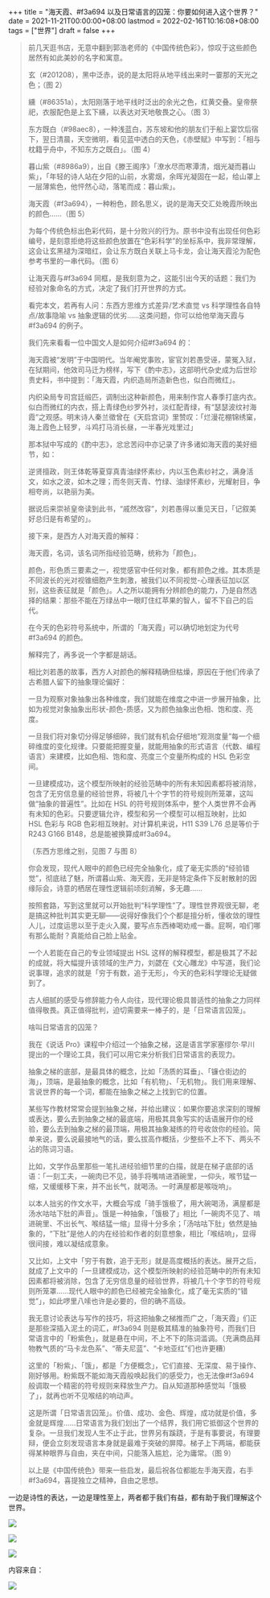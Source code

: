 +++
title = "海天霞、#f3a694 以及日常语言的囚笼：你要如何进入这个世界？"
date = 2021-11-21T00:00:00+08:00
lastmod = 2022-02-16T10:16:08+08:00
tags = ["世界"]
draft = false
+++

> 前几天逛书店，无意中翻到郭浩老师的《中国传统色彩》，惊叹于这些颜色居然有如此美妙的名字和寓意。
>
> 玄（#201208），黑中泛赤，说的是太阳将从地平线出来时一霎那的天光之色；（图 2）
>
> 纁（#86351a），太阳刚落于地平线时泛出的余光之色，红黄交叠。皇帝祭祀，衣服配色是上玄下纁，以表达对天地敬畏之心。（图 3）
>
> 东方既白（#98aec8），一种浅蓝白，苏东坡和他的朋友们于船上宴饮后宿下，翌日清晨，天空微明，看见蓝中透白的天色，《赤壁赋》中写到：「相与枕籍乎舟中，不知东方之既白」。（图 4）
>
> 暮山紫（#8986a9），出自《滕王阁序》「潦水尽而寒潭清，烟光凝而暮山紫」，「年轻的诗人站在夕阳的山前，水雾烟，余晖光凝固在一起，给山罩上一层薄紫色，他怦然心动，落笔而成：暮山紫」。
>
> 海天霞（#f3a694），一种粉色，顾名思义，说的是海天交汇处晚霞所映出的颜色……（图 5）
>
> 为每个传统色标出色彩代码，是十分败兴的行为。原书中没有出现任何色彩编号，是刻意拒绝将这些颜色放置在“色彩科学”的坐标系中，我非常理解，这会让玄黑褪为深暗红，会让东方既白关联上马卡龙，会让海天霞沦为配色参考书里的一串代码。（图 6）
>
> 让海天霞与#f3a694 同框，是我刻意为之，这能引出今天的话题：我们为经验对象命名的方式，决定了我们打开世界的方式。
>
> 看完本文，若再有人问：东西方思维方式差异/艺术直觉 vs 科学理性各自特点/故事隐喻 vs 抽象逻辑的优劣……这类问题，你可以给他举海天霞与#f3a694 的例子。
>
> 我们先来看看一位中国文人是如何介绍#f3a694 的：
>
> 海天霞被“发明”于中国明代。当年阉党事败，宦官刘若愚受诬，蒙冤入狱，在狱期间，他效司马迁为榜样，写下《酌中志》，这部明代杂史成为后世珍贵史料，书中提到：「海天霞，内织造局所造新色也，似白而微红」。
>
> 内织染局专司宫廷缎匹，调制出这种新颜色，用来制作宫人春季打底内衣。似白而微红的内衣，搭上青绿色纱罗外衬，淡红配青绿，有“瑟瑟波纹衬海霞”之观感。明末诗人秦兰徵曾在《天启宫词》里赞叹：「烂漫花棚锦绣窠，海上霞色上轻罗，斗鸡打马消长昼，一半春光戏里过」
>
> 那本狱中写成的《酌中志》，忿忿苦闷中亦记录了许多诸如海天霞的美好细节，如：
>
> 逆贤擅政，则王体乾等夏穿真青油绿怀素纱，内以玉色素纱衬之，满身活文，如水之波，如木之理；而冬则天青、竹绿、油绿怀素纱，光耀射目，争相夸尚，以艳丽为美。
>
> 据说后来崇祯皇帝读到此书，“戚然改容”，刘若愚得以重见天日，「记叙美好总归是有希望的」。
>
> 接下来，是西方人对海天霞的解释：
>
> 海天霞，名词，该名词所指经验范畴，统称为「颜色」。
>
> 颜色，形色质三要素之一，视觉感官中任何对象，都有颜色之维。其本质是不同波长的光对视锥细胞产生刺激，被我们以不同视觉-心理表征加以区别，这些表征就是「颜色」。人之所以能拥有分辨颜色的能力，乃是自然选择的结果：那些不能在万绿丛中一眼盯住红苹果的智人，留不下自己的后代。
>
> 在今天的色彩符号系统中，所谓的「海天霞」可以确切地划定为代号#f3a694 的颜色。
>
> 解释完了，再多说一个字都是胡话。
>
> 相比刘若愚的故事，西方人对颜色的解释精确但枯燥，原因在于他们传承了古希腊人留下的抽象理论偏好：
>
> 一旦为观察对象抽象出各种维度，我们就能在维度之中进一步展开抽象，比如为视觉对象抽象出形状-颜色-质感，又为颜色抽象出色相、饱和度、亮度。
>
> 一旦我们将对象切分得足够细碎，我们就有机会仔细地“观测度量”每一个细碎维度的变化规律。只要能把握变量，就能用抽象的形式语言（代数、编程语言）来建模，比如色相、饱和度、亮度三个变量所构成的 HSL 色彩空间。
>
> 一旦建模成功，这个模型所映射的经验范畴中的所有未知因素都将被消除，包含了无穷信息量的经验世界，将被几十个字节的符号规则所笼罩，这叫做“抽象的普遍性”。比如在 HSL 的符号规则体系中，整个人类世界不会再有未知的色彩。只要逻辑允许，模型和另一个模型可以相互映射，比如 HSL 色彩与 RGB 色彩相互映射。对计算机来说，H11 S39 L76 总是等价于 R243 G166 B148，总是能被换算成#f3a694。
>
> （东西方思维之别，见图 7 与图 8）
>
> 你会发现，现代人眼中的颜色已经完全抽象化，成了毫无实质的“经验错觉”，彻底祛了魅，所谓暮山紫、海天霞，无非是特定条件下反射散射的因缘际会，诗意的栖居在理性逻辑前顷刻消解，多无趣……
>
> 按照套路，写到这里就可以开始批判“科学理性”了。理性世界观很无聊，老是搞这种批判其实更无聊——说得好像我们个个都是擅分析，懂收敛的理性人儿，过度运思以至于走火入魔，要写点东西棒喝劝戒一番。屁啊，咱们哪有那么能耐？真能给自己脸上贴金。
>
> 一个人若能在自己的专业领域提出 HSL 这样的解释模型，都是极其了不起的成就，将大幅提升该领域的生产力，刘勰在《文心雕龙》中写道，我们论说事理，追求的就是「穷于有数，追于无形」，今天的色彩科学理论无疑做到了。
>
> 古人细腻的感受与修辞能力令人向往，现代理论极具普适性的抽象之力同样值得敬畏。真正值得批判，迫切需要来一棒子的，是「日常语言囚笼」。
>
> 啥叫日常语言的囚笼？
>
> 我在《说话 Pro》课程中介绍过一个抽象之梯，这是语言学家塞缪尔·早川提出的一个理论工具，我们可以用它来分析我们日常语言的表现力。
>
> 抽象之梯的底部，是最具体的概念，比如「汤质的耳垂」、「镰仓街边的海」，顶端，是最抽象的概念，比如「有机物」、「无机物」。我们用来理解、言说世界的每一个词，都能在抽象之梯之上找到它的位置。
>
> 某些写作教材常常会提到抽象之梯，并给出建议：如果你要追求深刻的理解或表达，要么去到抽象之梯的最底端，用极其具象写实的话语展开你的经验，要么去到抽象之梯的最顶端，用极其抽象凝练的符号收敛你的经验。简单来说，要么说最接地气的话，要么拔高作概括，少整些不上不下、两头不沾的陈词习语。
>
> 比如，文学作品里那些一笔扎进经验细节里的白描，就是在梯子底部的话语：「一刻工夫，一碗肉已不见，骑手将嘴啃进酒碗里，一仰头，喉节猛一缩，又缓缓移下来，并不出长气，就喝汤。一时满屋都是喉咙响」。
>
> 以本人拙劣的作文水平，大概会写成「骑手饿极了，用大碗喝汤，满屋都是汤水咕咕下肚的声音」。饿是一种抽象，「饿极了」相比「一碗肉不见了、啃进碗里、不出长气、喉结猛一缩」显得十分多余；「汤咕咕下肚」依然是抽象的，“下肚”是他人的内在经验和作者的刻意想象，相比「喉结响」，显得很间接，难以凝结成意象。
>
> 又比如，上文中「穷于有数，追于无形」就是高度概括的表达。展开之后，就成了上文中的「一旦建模成功，这个模型所映射的经验范畴中的所有未知因素都将被消除，包含了无穷信息量的经验世界，将被几十个字节的符号规则所笼罩……现代人眼中的颜色已经被完全抽象化，成了毫无实质的“错觉”」，如此啰里八嗦也许是必要的，但的确不高级。
>
> 我无意讨论表达与写作的技巧，将这把抽象之梯推而广之，「海天霞」们正是那些深插入泥土的词汇，#f3a694 则是极其精准的抽象符号，而我们日常语言中的「粉紫色」，就是悬在中间，不上不下的陈词滥调。（充满商品拜物教气质的“马卡龙色系”、“蒂夫尼蓝”、“卡地亚红”们也许更糟）
>
> 这里的「粉紫」、「饿」，都是「方便概念」，它们直接、无深度、易于操作、刚好够用。粉紫既不能如海天霞般唤起我们的感受力，也无法像#f3a694 般调取一个精密的符号规则来释放生产力。自从知道那种感觉叫「饿极了」，就再也听不见喉结的响动声。
>
> 这是所谓「日常语言囚笼」。价值、成功、金色、辉煌，成功就是价值，多金就是辉煌……日常语言为我们划出了一个结界，我们用它抵御这个世界的复杂。一旦我们发现人生不止于此，世界另有蹊跷，于是有事要说，有理要辩，便会立刻发现语言本身就是最难于突破的屏障。梯子上下两端，都能获得某种眼界与自由，夹在中间，只能落入尴尬，沦为庸常。（图 9）
>
> 以上是《中国传统色》带来一些启发，最后祝各位都能左手海天霞，右手#f3a694，喜提独立之精神，自由之思想。

一边是诗性的表达，一边是理性至上，两者都于我们有益，都有助于我们理解这个世界。

![](/traditional-chinese-colors-0.jpg "")

![](/traditional-chinese-colors-1.jpg "")

![](/traditional-chinese-colors-2.jpg "")

内容来自：

![](/tangzhi.jpg "")